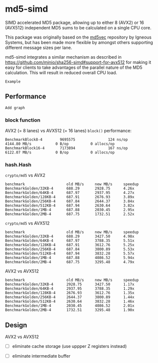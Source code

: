 
# md5-simd

SIMD accelerated MD5 package, allowing up to either 8 (AVX2) or 16 (AVX512) independent MD5 sums to be calculated on a single CPU core.

This package was originally based on the [md5vec](https://github.com/igneous-systems/md5vec) repository by Igneous Systems, but has been made more flexible by  amongst others supporting different message sizes per lane.

md5-simd integrates a similar mechanism as described in https://github.com/minio/sha256-simd#support-for-avx512 for making it easy for clients to take advantages of the parallel nature of the MD5 calculation. This will result in reduced overall CPU load. 

```
Example
```

## Performance

```
Add graph
```

### block function
AVX2 (= 8 lanes) vs AVX512 (= 16 lanes) `block()` performance:

```
BenchmarkBlock8-4        9695575               124 ns/op        4144.80 MB/s           0 B/op          0 allocs/op
BenchmarkBlock16-4       7173894               167 ns/op        6122.07 MB/s           0 B/op          0 allocs/op
```

### hash.Hash

`crypto/md5` vs AVX2

```
benchmark                   old MB/s     new MB/s     speedup
BenchmarkGolden/32KB-4      688.29       2928.75      4.26x
BenchmarkGolden/64KB-4      687.97       2937.95      4.27x
BenchmarkGolden/128KB-4     687.91       2676.93      3.89x
BenchmarkGolden/256KB-4     687.84       2644.37      3.84x
BenchmarkGolden/512KB-4     687.94       2630.64      3.82x
BenchmarkGolden/1MB-4       687.88       2030.45      2.95x
BenchmarkGolden/2MB-4       687.75       1732.51      2.52x
```

`crypto/md5` vs AVX512

```
benchmark                   old MB/s     new MB/s     speedup
BenchmarkGolden/32KB-4      688.29       3427.50      4.98x
BenchmarkGolden/64KB-4      687.97       3788.35      5.51x
BenchmarkGolden/128KB-4     687.91       3612.76      5.25x
BenchmarkGolden/256KB-4     687.84       3800.89      5.53x
BenchmarkGolden/512KB-4     687.94       3832.28      5.57x
BenchmarkGolden/1MB-4       687.88       4086.52      5.94x
BenchmarkGolden/2MB-4       687.75       3295.48      4.79x
```

AVX2 vs AVX512

```
benchmark                   old MB/s     new MB/s     speedup
BenchmarkGolden/32KB-4      2928.75      3427.50      1.17x
BenchmarkGolden/64KB-4      2937.95      3788.35      1.29x
BenchmarkGolden/128KB-4     2676.93      3612.76      1.35x
BenchmarkGolden/256KB-4     2644.37      3800.89      1.44x
BenchmarkGolden/512KB-4     2630.64      3832.28      1.46x
BenchmarkGolden/1MB-4       2030.45      4086.52      2.01x
BenchmarkGolden/2MB-4       1732.51      3295.48      1.90x
```

## Design

AVX2 vs AVX512
- [ ] eliminate cache storage (use uppper Z registers instead)
- [ ] eliminate intermediate buffer

